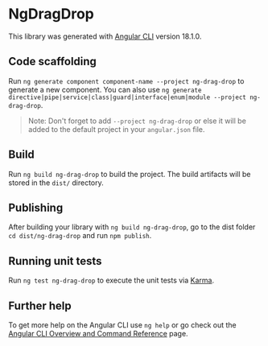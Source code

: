 # NgDragDrop

This library was generated with [Angular CLI](https://github.com/angular/angular-cli) version 18.1.0.

## Code scaffolding

Run `ng generate component component-name --project ng-drag-drop` to generate a new component. You can also use `ng generate directive|pipe|service|class|guard|interface|enum|module --project ng-drag-drop`.
> Note: Don't forget to add `--project ng-drag-drop` or else it will be added to the default project in your `angular.json` file. 

## Build

Run `ng build ng-drag-drop` to build the project. The build artifacts will be stored in the `dist/` directory.

## Publishing

After building your library with `ng build ng-drag-drop`, go to the dist folder `cd dist/ng-drag-drop` and run `npm publish`.

## Running unit tests

Run `ng test ng-drag-drop` to execute the unit tests via [Karma](https://karma-runner.github.io).

## Further help

To get more help on the Angular CLI use `ng help` or go check out the [Angular CLI Overview and Command Reference](https://angular.dev/tools/cli) page.
